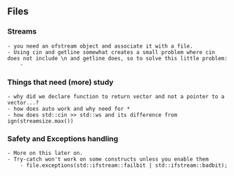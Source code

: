 ## Files 
### Streams
	- you need an ofstream object and associate it with a file.
	- Using cin and getline somewhat creates a small problem where cin does not include \n and getline does, so to solve this little problem:
		- 
	
### Things that need (more) study
	- why did we declare function to return vector and not a pointer to a vector...?
	- how does auto work and why need for *
	- how does std::cin >> std::ws and its difference from ign(streamsize.max())

### Safety and Exceptions handling
	- More on this later on.
	- Try-catch won't work on some constructs unless you enable them
		- file.exceptions(std::ifstream::failbit | std::ifstream::badbit);